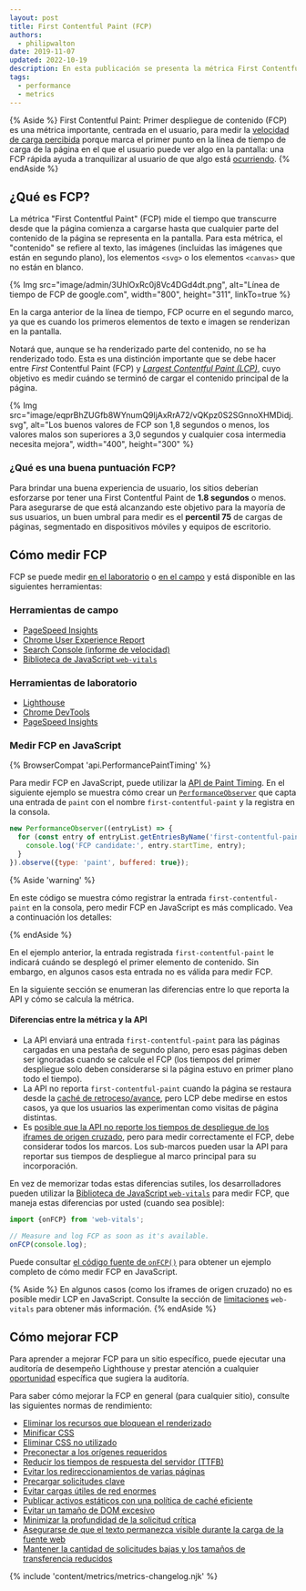 ```yaml
---
layout: post
title: First Contentful Paint (FCP)
authors:
  - philipwalton
date: 2019-11-07
updated: 2022-10-19
description: En esta publicación se presenta la métrica First Contentful Paint (FCP) y se explica como medirla
tags:
  - performance
  - metrics
---
```


{% Aside %} First Contentful Paint: Primer despliegue de contenido (FCP) es una métrica importante, centrada en el usuario, para medir la [velocidad de carga percibida](/user-centric-performance-metrics/#types-of-metrics) porque marca el primer punto en la línea de tiempo de carga de la página en el que el usuario puede ver algo en la pantalla: una FCP rápida ayuda a tranquilizar al usuario de que algo está [ocurriendo](/user-centric-performance-metrics/#questions). {% endAside %}

## ¿Qué es FCP?

La métrica "First Contentful Paint" (FCP) mide el tiempo que transcurre desde que la página comienza a cargarse hasta que cualquier parte del contenido de la página se representa en la pantalla. Para esta métrica, el "contenido" se refiere al texto, las imágenes (incluidas las imágenes que están en segundo plano), los elementos `<svg>` o los elementos `<canvas>` que no están en blanco.

{% Img src="image/admin/3UhlOxRc0j8Vc4DGd4dt.png", alt="Línea de tiempo de FCP de google.com", width="800", height="311", linkTo=true %}

En la carga anterior de la línea de tiempo, FCP ocurre en el segundo marco, ya que es cuando los primeros elementos de texto e imagen se renderizan en la pantalla.

Notará que, aunque se ha renderizado parte del contenido, no se ha renderizado todo. Esta es una distinción importante que se debe hacer entre *First* Contentful Paint (FCP) y *[Largest Contentful Paint (LCP)](/lcp/)*, cuyo objetivo es medir cuándo se terminó de cargar el contenido principal de la página.

<picture>
  <source srcset="{{ "image/eqprBhZUGfb8WYnumQ9ljAxRrA72/V1mtKJenViYAhn05WxqR.svg" | imgix }}" media="(min-width: 640px)" width="400" height="100">
  {% Img src="image/eqprBhZUGfb8WYnumQ9ljAxRrA72/vQKpz0S2SGnnoXHMDidj.svg", alt="Los buenos valores de FCP son 1,8 segundos o menos, los valores malos son superiores a 3,0 segundos y cualquier cosa intermedia necesita mejora", width="400", height="300" %}
</picture>

### ¿Qué es una buena puntuación FCP?

Para brindar una buena experiencia de usuario, los sitios deberían esforzarse por tener una First Contentful Paint de **1.8 segundos** o menos. Para asegurarse de que está alcanzando este objetivo para la mayoría de sus usuarios, un buen umbral para medir es el **percentil 75** de cargas de páginas, segmentado en dispositivos móviles y equipos de escritorio.

## Cómo medir FCP

FCP se puede medir [en el laboratorio](/user-centric-performance-metrics/#in-the-lab) o [en el campo](/user-centric-performance-metrics/#in-the-field) y está disponible en las siguientes herramientas:

### Herramientas de campo

- [PageSpeed Insights](https://pagespeed.web.dev/)
- [Chrome User Experience Report](https://developer.chrome.com/docs/crux/)
- [Search Console (informe de velocidad)](https://webmasters.googleblog.com/2019/11/search-console-speed-report.html)
- [Biblioteca de JavaScript `web-vitals`](https://github.com/GoogleChrome/web-vitals)

### Herramientas de laboratorio

- [Lighthouse](https://developer.chrome.com/docs/lighthouse/overview/)
- [Chrome DevTools](https://developer.chrome.com/docs/devtools/)
- [PageSpeed Insights](https://pagespeed.web.dev/)

### Medir FCP en JavaScript

{% BrowserCompat 'api.PerformancePaintTiming' %}

Para medir FCP en JavaScript, puede utilizar la [API de Paint Timing](https://w3c.github.io/paint-timing/). En el siguiente ejemplo se muestra cómo crear un [`PerformanceObserver`](https://developer.mozilla.org/docs/Web/API/PerformanceObserver) que capta una entrada de `paint` con el nombre `first-contentful-paint` y la registra en la consola.

```js
new PerformanceObserver((entryList) => {
  for (const entry of entryList.getEntriesByName('first-contentful-paint')) {
    console.log('FCP candidate:', entry.startTime, entry);
  }
}).observe({type: 'paint', buffered: true});
```

{% Aside 'warning' %}

En este código se muestra cómo registrar la entrada `first-contentful-paint` en la consola, pero medir FCP en JavaScript es más complicado. Vea a continuación los detalles:

{% endAside %}

En el ejemplo anterior, la entrada registrada `first-contentful-paint` le indicará cuándo se desplegó el primer elemento de contenido. Sin embargo, en algunos casos esta entrada no es válida para medir FCP.

En la siguiente sección se enumeran las diferencias entre lo que reporta la API y cómo se calcula la métrica.

#### Diferencias entre la métrica y la API

- La API enviará una entrada `first-contentful-paint` para las páginas cargadas en una pestaña de segundo plano, pero esas páginas deben ser ignoradas cuando se calcule el FCP (los tiempos del primer despliegue solo deben considerarse si la página estuvo en primer plano todo el tiempo).
- La API no reporta `first-contentful-paint` cuando la página se restaura desde la [caché de retroceso/avance](/bfcache/#impact-on-core-web-vitals), pero LCP debe medirse en estos casos, ya que los usuarios las experimentan como visitas de página distintas.
- Es [posible que la API no reporte los tiempos de despliegue de los iframes de origen cruzado](https://w3c.github.io/paint-timing/#:~:text=cross-origin%20iframes), pero para medir correctamente el FCP, debe considerar todos los marcos. Los sub-marcos pueden usar la API para reportar sus tiempos de despliegue al marco principal para su incorporación.

En vez de memorizar todas estas diferencias sutiles, los desarrolladores pueden utilizar la [Biblioteca de JavaScript `web-vitals`](https://github.com/GoogleChrome/web-vitals) para medir FCP, que maneja estas diferencias por usted (cuando sea posible):

```js
import {onFCP} from 'web-vitals';

// Measure and log FCP as soon as it's available.
onFCP(console.log);
```

Puede consultar [el código fuente de `onFCP()`](https://github.com/GoogleChrome/web-vitals/blob/main/src/onFCP.ts) para obtener un ejemplo completo de cómo medir FCP en JavaScript.

{% Aside %} En algunos casos (como los iframes de origen cruzado) no es posible medir LCP en JavaScript. Consulte la sección de [limitaciones](https://github.com/GoogleChrome/web-vitals#limitations) `web-vitals` para obtener más información. {% endAside %}

## Cómo mejorar FCP

Para aprender a mejorar FCP para un sitio específico, puede ejecutar una auditoría de desempeño Lighthouse y prestar atención a cualquier [oportunidad](https://developer.chrome.com/docs/lighthouse/performance/#opportunities) específica que sugiera la auditoría.

Para saber cómo mejorar la FCP en general (para cualquier sitio), consulte las siguientes normas de rendimiento:

- [Eliminar los recursos que bloquean el renderizado](https://developer.chrome.com/docs/lighthouse/performance/render-blocking-resources/)
- [Minificar CSS](https://developer.chrome.com/docs/lighthouse/performance/unminified-css/)
- [Eliminar CSS no utilizado](https://developer.chrome.com/docs/lighthouse/performance/unused-css-rules/)
- [Preconectar a los orígenes requeridos](https://developer.chrome.com/docs/lighthouse/performance/uses-rel-preconnect/)
- [Reducir los tiempos de respuesta del servidor (TTFB)](/ttfb/)
- [Evitar los redireccionamientos de varias páginas](https://developer.chrome.com/docs/lighthouse/performance/redirects/)
- [Precargar solicitudes clave](https://developer.chrome.com/docs/lighthouse/performance/uses-rel-preload/)
- [Evitar cargas útiles de red enormes](https://developer.chrome.com/docs/lighthouse/performance/total-byte-weight/)
- [Publicar activos estáticos con una política de caché eficiente](https://developer.chrome.com/docs/lighthouse/performance/uses-long-cache-ttl/)
- [Evitar un tamaño de DOM excesivo](https://developer.chrome.com/docs/lighthouse/performance/dom-size/)
- [Minimizar la profundidad de la solicitud crítica](https://developer.chrome.com/docs/lighthouse/performance/critical-request-chains/)
- [Asegurarse de que el texto permanezca visible durante la carga de la fuente web](https://developer.chrome.com/docs/lighthouse/performance/font-display/)
- [Mantener la cantidad de solicitudes bajas y los tamaños de transferencia reducidos](https://developer.chrome.com/docs/lighthouse/performance/resource-summary/)

{% include 'content/metrics/metrics-changelog.njk' %}
